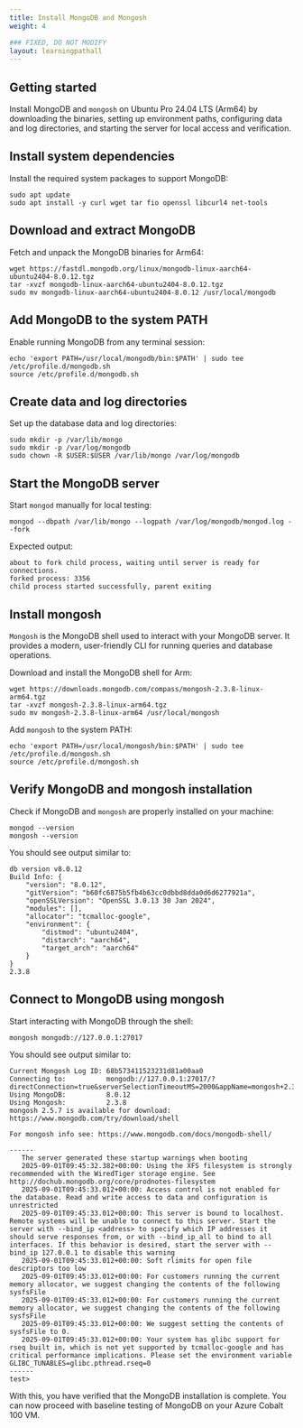 ```yaml
---
title: Install MongoDB and Mongosh
weight: 4

### FIXED, DO NOT MODIFY
layout: learningpathall
---
```


## Getting started 

Install MongoDB and `mongosh` on Ubuntu Pro 24.04 LTS (Arm64) by downloading the binaries, setting up environment paths, configuring data and log directories, and starting the server for local access and verification.

## Install system dependencies

Install the required system packages to support MongoDB:
```console
sudo apt update
sudo apt install -y curl wget tar fio openssl libcurl4 net-tools
```

## Download and extract MongoDB

Fetch and unpack the MongoDB binaries for Arm64:
```console
wget https://fastdl.mongodb.org/linux/mongodb-linux-aarch64-ubuntu2404-8.0.12.tgz
tar -xvzf mongodb-linux-aarch64-ubuntu2404-8.0.12.tgz
sudo mv mongodb-linux-aarch64-ubuntu2404-8.0.12 /usr/local/mongodb
```

## Add MongoDB to the system PATH

Enable running MongoDB from any terminal session:
```console
echo 'export PATH=/usr/local/mongodb/bin:$PATH' | sudo tee /etc/profile.d/mongodb.sh
source /etc/profile.d/mongodb.sh
```

## Create data and log directories

Set up the database data and log directories:
```console
sudo mkdir -p /var/lib/mongo
sudo mkdir -p /var/log/mongodb
sudo chown -R $USER:$USER /var/lib/mongo /var/log/mongodb
```

## Start the MongoDB server

Start `mongod` manually for local testing:
```console
mongod --dbpath /var/lib/mongo --logpath /var/log/mongodb/mongod.log --fork
```

Expected output:
```output
about to fork child process, waiting until server is ready for connections.
forked process: 3356
child process started successfully, parent exiting
```

## Install mongosh

`Mongosh` is the MongoDB shell used to interact with your MongoDB server. It provides a modern, user-friendly CLI for running queries and database operations.

Download and install the MongoDB shell for Arm:
```console
wget https://downloads.mongodb.com/compass/mongosh-2.3.8-linux-arm64.tgz
tar -xvzf mongosh-2.3.8-linux-arm64.tgz
sudo mv mongosh-2.3.8-linux-arm64 /usr/local/mongosh
```

Add `mongosh` to the system PATH:
```console
echo 'export PATH=/usr/local/mongosh/bin:$PATH' | sudo tee /etc/profile.d/mongosh.sh
source /etc/profile.d/mongosh.sh
```

## Verify MongoDB and mongosh installation

Check if MongoDB and `mongosh` are properly installed on your machine:
```console
mongod --version
mongosh --version
```
You should see output similar to:
```output
db version v8.0.12
Build Info: {
    "version": "8.0.12",
    "gitVersion": "b60fc6875b5fb4b63cc0dbbd8dda0d6d6277921a",
    "openSSLVersion": "OpenSSL 3.0.13 30 Jan 2024",
    "modules": [],
    "allocator": "tcmalloc-google",
    "environment": {
        "distmod": "ubuntu2404",
        "distarch": "aarch64",
        "target_arch": "aarch64"
    }
}
2.3.8
```

## Connect to MongoDB using mongosh

Start interacting with MongoDB through the shell:
```console
mongosh mongodb://127.0.0.1:27017
```
You should see output similar to:
```output
Current Mongosh Log ID: 68b573411523231d81a00aa0
Connecting to:          mongodb://127.0.0.1:27017/?directConnection=true&serverSelectionTimeoutMS=2000&appName=mongosh+2.3.8
Using MongoDB:          8.0.12
Using Mongosh:          2.3.8
mongosh 2.5.7 is available for download: https://www.mongodb.com/try/download/shell

For mongosh info see: https://www.mongodb.com/docs/mongodb-shell/

------
   The server generated these startup warnings when booting
   2025-09-01T09:45:32.382+00:00: Using the XFS filesystem is strongly recommended with the WiredTiger storage engine. See http://dochub.mongodb.org/core/prodnotes-filesystem
   2025-09-01T09:45:33.012+00:00: Access control is not enabled for the database. Read and write access to data and configuration is unrestricted
   2025-09-01T09:45:33.012+00:00: This server is bound to localhost. Remote systems will be unable to connect to this server. Start the server with --bind_ip <address> to specify which IP addresses it should serve responses from, or with --bind_ip_all to bind to all interfaces. If this behavior is desired, start the server with --bind_ip 127.0.0.1 to disable this warning
   2025-09-01T09:45:33.012+00:00: Soft rlimits for open file descriptors too low
   2025-09-01T09:45:33.012+00:00: For customers running the current memory allocator, we suggest changing the contents of the following sysfsFile
   2025-09-01T09:45:33.012+00:00: For customers running the current memory allocator, we suggest changing the contents of the following sysfsFile
   2025-09-01T09:45:33.012+00:00: We suggest setting the contents of sysfsFile to 0.
   2025-09-01T09:45:33.012+00:00: Your system has glibc support for rseq built in, which is not yet supported by tcmalloc-google and has critical performance implications. Please set the environment variable GLIBC_TUNABLES=glibc.pthread.rseq=0
------
test>
```

With this, you have verified that the MongoDB installation is complete. You can now proceed with baseline testing of MongoDB on your Azure Cobalt 100 VM.
